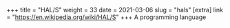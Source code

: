+++
title = "HAL/S"
weight = 33
date = 2021-03-06
slug = "hals"
[extra]
link = "https://en.wikipedia.org/wiki/HAL/S"
+++
A programming language

